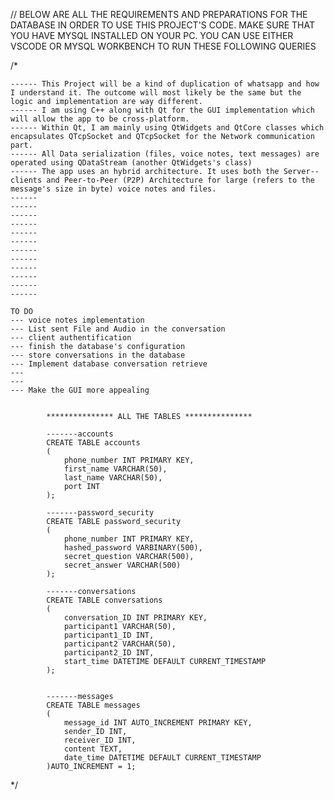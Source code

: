 // BELOW ARE ALL THE REQUIREMENTS AND PREPARATIONS FOR THE DATABASE IN ORDER TO USE THIS PROJECT'S CODE. MAKE SURE THAT YOU HAVE MYSQL INSTALLED ON YOUR PC. YOU CAN USE EITHER VSCODE OR MYSQL WORKBENCH TO RUN THESE FOLLOWING QUERIES


/* 

    ------ This Project will be a kind of duplication of whatsapp and how I understand it. The outcome will most likely be the same but the logic and implementation are way different.
    ------ I am using C++ along with Qt for the GUI implementation which will allow the app to be cross-platform.
    ------ Within Qt, I am mainly using QtWidgets and QtCore classes which encapsulates QTcpSocket and QTcpSocket for the Network communication part.
    ------ All Data serialization (files, voice notes, text messages) are operated using QDataStream (another QtWidgets's class)
    ------ The app uses an hybrid architecture. It uses both the Server--clients and Peer-to-Peer (P2P) Architecture for large (refers to the message's size in byte) voice notes and files.
    ------ 
    ------
    ------
    ------
    ------
    ------
    ------
    ------
    ------
    ------
    ------
    ------

    TO DO
    --- voice notes implementation
    --- List sent File and Audio in the conversation
    --- client authentification
    --- finish the database's configuration
    --- store conversations in the database
    --- Implement database conversation retrieve 
    --- 
    --- 
    --- Make the GUI more appealing 


            *************** ALL THE TABLES ***************

            -------accounts
            CREATE TABLE accounts
            (
                phone_number INT PRIMARY KEY,
                first_name VARCHAR(50),
                last_name VARCHAR(50),
                port INT
            );

            -------password_security
            CREATE TABLE password_security
            (
                phone_number INT PRIMARY KEY,
                hashed_password VARBINARY(500),
                secret_question VARCHAR(500),
                secret_answer VARCHAR(500)
            );

            -------conversations
            CREATE TABLE conversations 
            (
                conversation_ID INT PRIMARY KEY,
                participant1 VARCHAR(50),
                participant1_ID INT,
                participant2 VARCHAR(50),
                participant2_ID INT,
                start_time DATETIME DEFAULT CURRENT_TIMESTAMP
            );


            -------messages
            CREATE TABLE messages 
            (
                message_id INT AUTO_INCREMENT PRIMARY KEY,
                sender_ID INT,
                receiver_ID INT,
                content TEXT, 
                date_time DATETIME DEFAULT CURRENT_TIMESTAMP
            )AUTO_INCREMENT = 1;

*/



